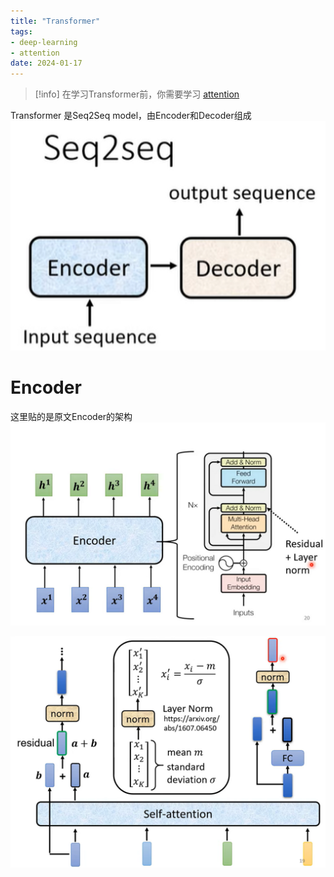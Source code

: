 ```yaml
---
title: "Transformer"
tags:
- deep-learning
- attention
date: 2024-01-17
---
```


> [!info] 
> 在学习Transformer前，你需要学习 [attention](computer_sci/deep_learning_and_machine_learning/deep_learning/attention.md)



Transformer 是Seq2Seq model，由Encoder和Decoder组成
![300](computer_sci/deep_learning_and_machine_learning/deep_learning/attachments/Pasted%20image%2020230316160103.png)

# Encoder
这里贴的是原文Encoder的架构
![Pasted image 20230316162635](computer_sci/deep_learning_and_machine_learning/deep_learning/attachments/Pasted%20image%2020230316162635.png)

![Pasted image 20230316162642](computer_sci/deep_learning_and_machine_learning/deep_learning/attachments/Pasted%20image%2020230316162642.png)